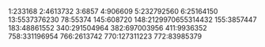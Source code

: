 1:233168
2:4613732
3:6857
4:906609
5:232792560
6:25164150
13:5537376230
78:55374
145:608720
148:2129970655314432
155:3857447
183:48861552
340:291504964
382:697003956
411:9936352
758:331196954
766:2613742
770:127311223
772:83985379

